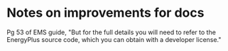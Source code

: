 # Notes on improvements for docs

Pg 53 of EMS guide, "But for the full details you will need to refer to the EnergyPlus source code, which you can obtain with a developer license."
